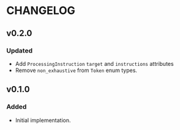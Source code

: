 # CHANGELOG

## v0.2.0

### Updated

* Add `ProcessingInstruction` `target` and `instructions` attributes
* Remove `non_exhaustive` from `Token` enum types.

## v0.1.0

### Added

* Initial implementation.
